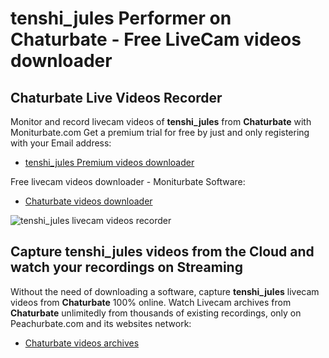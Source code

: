 # tenshi_jules Performer on Chaturbate - Free LiveCam videos downloader

## Chaturbate Live Videos Recorder

Monitor and record livecam videos of **tenshi_jules** from **Chaturbate** with Moniturbate.com
Get a premium trial for free by just and only registering with your Email address:
* [tenshi_jules Premium videos downloader](https://moniturbate.com/request-demo-licence-key.html)

Free livecam videos downloader - Moniturbate Software:
* [Chaturbate videos downloader](https://moniturbate.com/moniturbate-download-software.html)

![tenshi_jules livecam videos recorder](https://peachurnet.com/templates/moniturbate-software.png)


## Capture tenshi_jules videos from the Cloud and watch your recordings on Streaming

Without the need of downloading a software, capture **tenshi_jules** livecam videos from **Chaturbate** 100% online.
Watch Livecam archives from **Chaturbate** unlimitedly from thousands of existing recordings, only on Peachurbate.com and its websites network:
* [Chaturbate videos archives](https://peachurnet.com/)